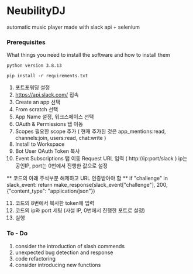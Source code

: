 # NeubilityDJ
automatic music player made with slack api + selenium

### Prerequisites

What things you need to install the software and how to install them

```
python version 3.8.13

pip install -r requirements.txt
```

1. 포트포워딩 설정
2. https://api.slack.com/ 접속
3. Create an app 선택
4. From scratch 선택
5. App Name 설정, 워크스페이스 선택
6. OAuth & Permissions 탭 이동
7. Scopes 필요한 scope 추가 
   ( 현재 추가된 것은 app_mentions:read, channels:join, users:read, chat:write )
8. Install to Workspace
9. Bot User OAuth Token 복사
10. Event Subscriptions 탭 이동 Request URL 입력
( http://ip:port/slack ) ip는 공인IP, port는 0번에서 진행한 값으로 설정

** 코드의 아래 주석부분 해제하고 URL 인증받아야 함 **
if "challenge" in slack_event:
    return make_response(slack_event["challenge"], 200, {"content_type": "application/json"})

11. 코드의 8번에서 복사한 token에 입력
12. 코드의 ip와 port 세팅 (사설 IP, 0번에서 진행한 포트로 설정)
13. 실행

### To - Do

1. consider the introduction of slash commends
2. unexpected bug detection and response
3. code refactoring
4. consider introducing new functions